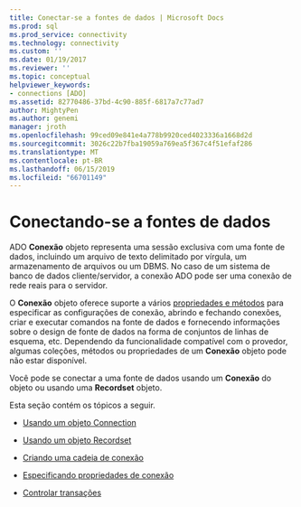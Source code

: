 ```yaml
---
title: Conectar-se a fontes de dados | Microsoft Docs
ms.prod: sql
ms.prod_service: connectivity
ms.technology: connectivity
ms.custom: ''
ms.date: 01/19/2017
ms.reviewer: ''
ms.topic: conceptual
helpviewer_keywords:
- connections [ADO]
ms.assetid: 82770486-37bd-4c90-885f-6817a7c77ad7
author: MightyPen
ms.author: genemi
manager: jroth
ms.openlocfilehash: 99ced09e841e4a778b9920ced4023336a1668d2d
ms.sourcegitcommit: 3026c22b7fba19059a769ea5f367c4f51efaf286
ms.translationtype: MT
ms.contentlocale: pt-BR
ms.lasthandoff: 06/15/2019
ms.locfileid: "66701149"
---
```

# <a name="connecting-to-data-sources"></a>Conectando-se a fontes de dados
ADO **Conexão** objeto representa uma sessão exclusiva com uma fonte de dados, incluindo um arquivo de texto delimitado por vírgula, um armazenamento de arquivos ou um DBMS. No caso de um sistema de banco de dados cliente/servidor, a conexão ADO pode ser uma conexão de rede reais para o servidor.  
  
 O **Conexão** objeto oferece suporte a vários [propriedades e métodos](../../../ado/reference/ado-api/connection-object-properties-methods-and-events.md) para especificar as configurações de conexão, abrindo e fechando conexões, criar e executar comandos na fonte de dados e fornecendo informações sobre o design de fonte de dados na forma de conjuntos de linhas de esquema, etc. Dependendo da funcionalidade compatível com o provedor, algumas coleções, métodos ou propriedades de um **Conexão** objeto pode não estar disponível.  
  
 Você pode se conectar a uma fonte de dados usando um **Conexão** do objeto ou usando uma **Recordset** objeto.  
  
 Esta seção contém os tópicos a seguir.  
  
-   [Usando um objeto Connection](../../../ado/guide/data/using-a-connection-object.md)  
  
-   [Usando um objeto Recordset](../../../ado/guide/data/using-a-recordset-object.md)  
  
-   [Criando uma cadeia de conexão](../../../ado/guide/data/creating-a-connection-string.md)  
  
-   [Especificando propriedades de conexão](../../../ado/guide/data/specifying-connection-properties.md)  
  
-   [Controlar transações](../../../ado/guide/data/controlling-transactions-ado.md)
